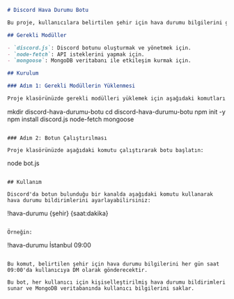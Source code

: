 

```markdown
# Discord Hava Durumu Botu

Bu proje, kullanıcılara belirtilen şehir için hava durumu bilgilerini günlük olarak DM (özel mesaj) yoluyla gönderen bir Discord botudur. Hava durumu verileri OpenWeatherMap API'si kullanılarak sağlanır ve kullanıcı bilgileri MongoDB veritabanında saklanır.

## Gerekli Modüller

- `discord.js`: Discord botunu oluşturmak ve yönetmek için.
- `node-fetch`: API isteklerini yapmak için.
- `mongoose`: MongoDB veritabanı ile etkileşim kurmak için.

## Kurulum

### Adım 1: Gerekli Modüllerin Yüklenmesi

Proje klasörünüzde gerekli modülleri yüklemek için aşağıdaki komutları çalıştırın:

```
mkdir discord-hava-durumu-botu
cd discord-hava-durumu-botu
npm init -y
npm install discord.js node-fetch mongoose
```

### Adım 2: Botun Çalıştırılması

Proje klasörünüzde aşağıdaki komutu çalıştırarak botu başlatın:

```
node bot.js
```

## Kullanım

Discord'da botun bulunduğu bir kanalda aşağıdaki komutu kullanarak hava durumu bildirimlerini ayarlayabilirsiniz:

```
!hava-durumu {şehir} {saat:dakika}
```

Örneğin:

```
!hava-durumu İstanbul 09:00
```

Bu komut, belirtilen şehir için hava durumu bilgilerini her gün saat 09:00'da kullanıcıya DM olarak gönderecektir.

Bu bot, her kullanıcı için kişiselleştirilmiş hava durumu bildirimleri sunar ve MongoDB veritabanında kullanıcı bilgilerini saklar.
```


